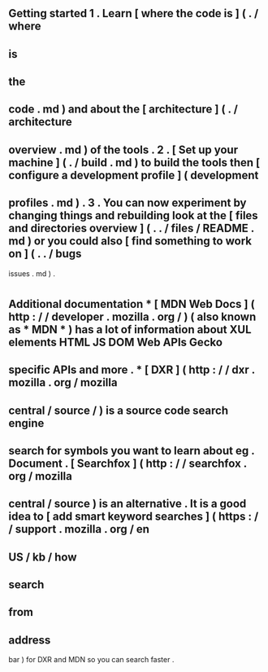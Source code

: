 #
Getting
started
1
.
Learn
[
where
the
code
is
]
(
.
/
where
-
is
-
the
-
code
.
md
)
and
about
the
[
architecture
]
(
.
/
architecture
-
overview
.
md
)
of
the
tools
.
2
.
[
Set
up
your
machine
]
(
.
/
build
.
md
)
to
build
the
tools
then
[
configure
a
development
profile
]
(
development
-
profiles
.
md
)
.
3
.
You
can
now
experiment
by
changing
things
and
rebuilding
look
at
the
[
files
and
directories
overview
]
(
.
.
/
files
/
README
.
md
)
or
you
could
also
[
find
something
to
work
on
]
(
.
.
/
bugs
-
issues
.
md
)
.
#
#
Additional
documentation
*
[
MDN
Web
Docs
]
(
http
:
/
/
developer
.
mozilla
.
org
/
)
(
also
known
as
*
MDN
*
)
has
a
lot
of
information
about
XUL
elements
HTML
JS
DOM
Web
APIs
Gecko
-
specific
APIs
and
more
.
*
[
DXR
]
(
http
:
/
/
dxr
.
mozilla
.
org
/
mozilla
-
central
/
source
/
)
is
a
source
code
search
engine
-
search
for
symbols
you
want
to
learn
about
eg
.
Document
.
[
Searchfox
]
(
http
:
/
/
searchfox
.
org
/
mozilla
-
central
/
source
)
is
an
alternative
.
It
is
a
good
idea
to
[
add
smart
keyword
searches
]
(
https
:
/
/
support
.
mozilla
.
org
/
en
-
US
/
kb
/
how
-
search
-
from
-
address
-
bar
)
for
DXR
and
MDN
so
you
can
search
faster
.
